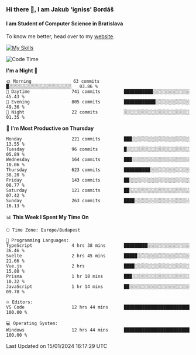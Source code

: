 ### Hi there 👋, I am Jakub 'igniss' Bordáš

#### I am Student of Computer Science in Bratislava
To know me better, head over to my [website](https://bordas.sk).

[![My Skills](https://skillicons.dev/icons?i=js,html,css,figma,svelte,java,kotlin,python,postgresql,typescript,nest,nodejs)](https://bordas.sk)


<!--START_SECTION:waka-->
![Code Time](http://img.shields.io/badge/Code%20Time-1%2C352%20hrs%207%20mins-blue)

**I'm a Night 🦉** 

```text
🌞 Morning                63 commits          █░░░░░░░░░░░░░░░░░░░░░░░░   03.86 % 
🌆 Daytime                741 commits         ███████████░░░░░░░░░░░░░░   45.43 % 
🌃 Evening                805 commits         ████████████░░░░░░░░░░░░░   49.36 % 
🌙 Night                  22 commits          ░░░░░░░░░░░░░░░░░░░░░░░░░   01.35 % 
```
📅 **I'm Most Productive on Thursday** 

```text
Monday                   221 commits         ███░░░░░░░░░░░░░░░░░░░░░░   13.55 % 
Tuesday                  96 commits          █░░░░░░░░░░░░░░░░░░░░░░░░   05.89 % 
Wednesday                164 commits         ███░░░░░░░░░░░░░░░░░░░░░░   10.06 % 
Thursday                 623 commits         ██████████░░░░░░░░░░░░░░░   38.20 % 
Friday                   143 commits         ██░░░░░░░░░░░░░░░░░░░░░░░   08.77 % 
Saturday                 121 commits         ██░░░░░░░░░░░░░░░░░░░░░░░   07.42 % 
Sunday                   263 commits         ████░░░░░░░░░░░░░░░░░░░░░   16.13 % 
```


📊 **This Week I Spent My Time On** 

```text
🕑︎ Time Zone: Europe/Budapest

💬 Programming Languages: 
TypeScript               4 hrs 38 mins       █████████░░░░░░░░░░░░░░░░   36.46 % 
Svelte                   2 hrs 45 mins       █████░░░░░░░░░░░░░░░░░░░░   21.66 % 
Vue.js                   2 hrs               ████░░░░░░░░░░░░░░░░░░░░░   15.80 % 
Prisma                   1 hr 18 mins        ███░░░░░░░░░░░░░░░░░░░░░░   10.32 % 
JavaScript               1 hr 14 mins        ██░░░░░░░░░░░░░░░░░░░░░░░   09.78 % 

🔥 Editors: 
VS Code                  12 hrs 44 mins      █████████████████████████   100.00 % 

💻 Operating System: 
Windows                  12 hrs 44 mins      █████████████████████████   100.00 % 
```


 Last Updated on 15/01/2024 16:17:29 UTC
<!--END_SECTION:waka-->
